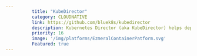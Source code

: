 ```yaml
---
          title: "KubeDirector"
          category: CLOUDNATIVE
          link: https://github.com/bluek8s/kubedirector
          description: Kubernetes Director (aka KubeDirector) helps deploying and managing stateful applications on Kubernetes.
          priority: 16
          image: '/img/platforms/EzmeralContainerPatform.svg'
          Featured: true
---
```

          
